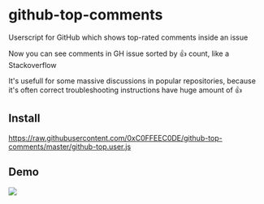 # github-top-comments
Userscript for GitHub which shows top-rated comments inside an issue

Now you can see comments in GH issue sorted by 👍 count, like a Stackoverflow

It's usefull for some massive discussions in popular repositories, because it's often correct troubleshooting instructions have huge amount of 👍

## Install
https://raw.githubusercontent.com/0xC0FFEEC0DE/github-top-comments/master/github-top.user.js

## Demo
![](https://i.imgur.com/K285xFu.png)
